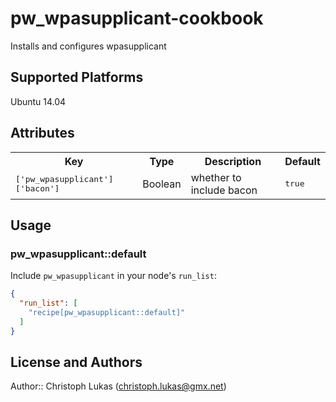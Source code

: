 # pw_wpasupplicant-cookbook

Installs and configures wpasupplicant

## Supported Platforms

Ubuntu 14.04

## Attributes

<table>
  <tr>
    <th>Key</th>
    <th>Type</th>
    <th>Description</th>
    <th>Default</th>
  </tr>
  <tr>
    <td><tt>['pw_wpasupplicant']['bacon']</tt></td>
    <td>Boolean</td>
    <td>whether to include bacon</td>
    <td><tt>true</tt></td>
  </tr>
</table>

## Usage

### pw_wpasupplicant::default

Include `pw_wpasupplicant` in your node's `run_list`:

```json
{
  "run_list": [
    "recipe[pw_wpasupplicant::default]"
  ]
}
```

## License and Authors

Author:: Christoph Lukas (<christoph.lukas@gmx.net>)
